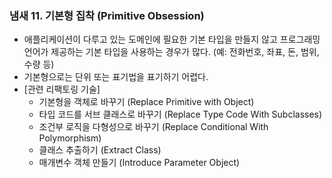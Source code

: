 ### 냄새 11. 기본형 집착 (Primitive Obsession)
- 애플리케이션이 다루고 있는 도메인에 필요한 기본 타입을 만들지 않고 프로그래밍 언어가 제공하는 기본 타입을 사용하는 경우가 많다.
  (예: 전화번호, 좌표, 돈, 범위, 수량 등)
- 기본형으로는 단위 또는 표기법을 표기하기 어렵다.
- [관련 리팩토링 기술]
   - 기본형을 객체로 바꾸기 (Replace Primitive with Object)
   - 타입 코드를 서브 클래스로 바꾸기 (Replace Type Code With Subclasses)
   - 조건부 로직을 다형성으로 바꾸기 (Replace Conditional With Polymorphism)
   - 클래스 추출하기 (Extract Class)
   - 매개변수 객체 만들기 (Introduce Parameter Object)